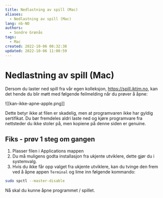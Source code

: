 ```yaml
---
title: Nedlastning av spill (Mac)
aliases: 
  - Nedlastning av spill (Mac)
lang: nb-NO
authors:
  - Sondre Grønås
tags:
  - Mac
created: 2022-10-06 08:32:38
updated: 2022-10-06 11:00:59
---
```

# Nedlastning av spill (Mac)
Dersom du laster ned spill fra vår egen kolleksjon, https://spill.iktim.no, kan det hende du blir møtt med følgende feilmelding når du prøver å åpne:

![[kan-ikke-apne-apple.png]]

Dette betyr ikke at filen er skadelig, men at programvaren ikke har gyldig sertifikat. Du bør fremdeles aldri laste ned og kjøre programvare fra nettsteder du ikke stoler på, men kopiene på denne siden er genuine.

## Fiks - prøv 1 steg om gangen
1. Plasser filen i Applications mappen
2. Du må muligens godta installasjon fra ukjente utviklere, dette gjør du i systemvalg.
3. Hvis du ikke får opp valget fra ukjente utviklere, kan du tvinge den frem ved å åpne appen `Terminal` og lime inn følgende kommando:
```sh
sudo spctl --master-disable
```

Nå skal du kunne åpne programmet / spillet.